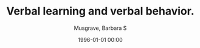 ---
layout: post
title: Verbal learning and verbal behavior.

date: 1996-01-01 00:00
author: Musgrave, Barbara S
journal: Verbal learning and verbal behavior.

link: https://doi.org/10.1037/11182-000

year: 2006
---